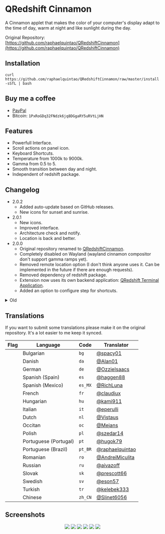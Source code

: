 QRedshift Cinnamon
===
A Cinnamon applet that makes the color of your computer's display adapt to the time of day, warm at night and like sunlight during the day.

Original Repository: [https://github.com/raphaelquintao/QRedshiftCinnamon](https://github.com/raphaelquintao/QRedshiftCinnamon)

## Installation

```shell
curl https://github.com/raphaelquintao/QRedshiftCinnamon/raw/master/install.sh -sSfL | bash 
```

## Buy me a coffee

- [PayPal](https://www.paypal.com/cgi-bin/webscr?cmd=_s-xclick&hosted_button_id=ZLHQD3GQ5YNR6&source=url)
- Bitcoin: `1PxRoGDq32FNdzk6jq8DGgaRY5uRVtLjHN`

## Features

* Powerfull Interface.
* Scroll actions on panel icon.
* Keyboard Shortcuts.
* Temperature from 1000k to 9000k.
* Gamma from 0.5 to 5.
* Smooth transition between day and night.
* Independent of redshift package.

## Changelog
* 2.0.2
  * Added auto-update based on GitHub releases.
  * New icons for sunset and sunrise.
* 2.0.1
  * New icons.
  * Improved interface.
  * Architecture check and notify.
  * Location is back and better.
* 2.0.0
    * Original repository renamed to [QRedshiftCinnamon](https://github.com/raphaelquintao/QRedshiftCinnamon).
    * Completely disabled on Wayland (wayland cinnamon compositor don't support gamma ramps yet).
    * Removed remote location option (I don't think anyone uses it. Can be implemented in the future if there are enough requests).
    * Removed dependency of redshift package.
    * Extension now uses its own backend application: [QRedshift Terminal Application](https://github.com/raphaelquintao/QRedshift).
    * Added an option to configure step for shortcuts.

<details closed>
<summary>Old</summary>

* 1.7.7
    - Added smooth transition to brightness.
* 1.7.6
    - Added option to activate as soon as Cinnamon starts up.
* 1.7.5
    - Update messages on Arch.
    - Add icons for Cinnamon 5.8
* 1.7.4
    - Added new translations.
* 1.7.3
    - Fixed small bug on smooth transition.
    - Fixed messages when not using manual night time.
* 1.7.2
    - Fixed sliders on Cinnamon 5.4
    - Automatically check for redshift-gtk and notify to remove it.
    - Smooth transition between day and night.
* 1.7.1
    - Auto update is only used when night is enabled.
* 1.7.0
    - Fixed issues with asynchronous command calls.
        - Main redshift call reverted to synchronous, so the cinnamon will show the annoying message again: ***This applet contains function calls that could potentially cause Cinnamon to crash or freeze***.
        - I noticed that on some (slow?) computers many asynchronous calls cause the application to freeze.
* 1.6.0
    - Added manual night time option.
    - Fixed some issues with Debian.
* 1.5.5
    - Fixed icon blinking when using symbolic icon.
* 1.5.4
    - ~~Fixed: "This applet contains function calls that could potentially cause Cinnamon to crash or freeze."~~
* 1.5.3
    - Fixed some issues with Debian.
        - Automatically disable redshift default service.
    - Removed default keyboard shortcuts.
* 1.5.2
    - Added keyboard shortcut to increase brightness `<Control>Page_Up`
    - Added keyboard shortcut to decrease brightness `<Control>Page_Down`
    - Added keyboard shortcut to increase temperature `<Control><Shift>Page_Up`
    - Added keyboard shortcut to decrease temperature `<Control><Shift>Page_Down`
    - Added support to lower gamma.
    - Added option to use a symbolic icon.
* 1.5.1
    - Update night brightness on scrolling.
    - Added support to version 4.6.
* 1.5
    - Added keyboard shortcut to toggle On/Off `<Control>End`
    - Added localization support.
* 1.4
    - Fixed icon scale.
    - Added support to version 4.3 and 4.4

</details>

## Translations

If you want to submit some translations please make it on the original repository. It's a lot easier to me keep it synced.


|                                                             Flag                                                             | Language              | Code    | Translator                                                                                                        |
|:----------------------------------------------------------------------------------------------------------------------------:|-----------------------|---------|-------------------------------------------------------------------------------------------------------------------|
|             <img src="https://upload.wikimedia.org/wikipedia/commons/9/9a/Flag_of_Bulgaria.svg" height="16px"/>              | Bulgarian             | `bg`    | <a href="https://github.com/spacy01" target="_blank" title="@spacy01 on Github">@spacy01</a>                      |
|              <img src="https://upload.wikimedia.org/wikipedia/commons/9/9c/Flag_of_Denmark.svg" height="16px"/>              | Danish                | `da`    | <a href="https://github.com/Alan01" target="_blank" title="@Alan01 on Github">@Alan01</a>                         |
|                <img src="https://upload.wikimedia.org/wikipedia/en/b/ba/Flag_of_Germany.svg" height="16px"/>                 | German                | `de`    | <a href="https://github.com/OzzieIsaacs" target="_blank" title="@OzzieIsaacs on Github">@OzzieIsaacs</a>          |
|                 <img src="https://upload.wikimedia.org/wikipedia/en/9/9a/Flag_of_Spain.svg" height="16px"/>                  | Spanish (Spain)       | `es`    | <a href="https://github.com/haggen88" target="_blank" title="@haggen88 on Github">@haggen88</a>                   |
|              <img src="https://upload.wikimedia.org/wikipedia/commons/f/fc/Flag_of_Mexico.svg" height="16px"/>               | Spanish (Mexico)      | `es_MX` | <a href="https://github.com/RichLuna" target="_blank" title="@RichLuna on Github">@RichLuna</a>                   |
|                 <img src="https://upload.wikimedia.org/wikipedia/en/c/c3/Flag_of_France.svg" height="16px"/>                 | French                | `fr`    | <a href="https://github.com/claudiux" target="_blank" title="@claudiux on Github">@claudiux</a>                   |
|              <img src="https://upload.wikimedia.org/wikipedia/commons/c/c1/Flag_of_Hungary.svg" height="16px"/>              | Hungarian             | `hu`    | <a href="https://github.com/kami911" target="_blank" title="@kami911 on Github">@kami911</a>                      |
|                 <img src="https://upload.wikimedia.org/wikipedia/en/0/03/Flag_of_Italy.svg" height="16px"/>                  | Italian               | `it`    | <a href="https://github.com/eperulli" target="_blank" title="@eperulli on Github">@eperulli</a>                   |
|          <img src="https://upload.wikimedia.org/wikipedia/commons/2/20/Flag_of_the_Netherlands.svg" height="16px"/>          | Dutch                 | `nl`    | <a href="https://github.com/Vistaus" target="_blank" title="@Vistaus on Github">@Vistaus</a>                      |
|             <img src="https://upload.wikimedia.org/wikipedia/commons/4/45/Flag_of_Occitania.svg" height="16px"/>             | Occitan               | `oc`    | <a href="https://github.com/Mejans" target="_blank" title="@Mejans on Github">@Mejans</a>                         |
|                 <img src="https://upload.wikimedia.org/wikipedia/en/1/12/Flag_of_Poland.svg" height="16px"/>                 | Polish                | `pl`    | <a href="https://github.com/szedar14" target="_blank" title="@szedar14 on Github">@szedar14</a>                   |
|             <img src="https://upload.wikimedia.org/wikipedia/commons/5/5c/Flag_of_Portugal.svg" height="16px"/>              | Portuguese (Portugal) | `pt`    | <a href="https://github.com/hugok79" target="_blank" title="@hugok79 on Github">@hugok79</a>                      |
|                 <img src="https://upload.wikimedia.org/wikipedia/en/0/05/Flag_of_Brazil.svg" height="16px"/>                 | Portuguese (Brazil)   | `pt_BR` | <a href="https://github.com/raphaelquintao" target="_blank" title="@raphaelquintao on Github">@raphaelquintao</a> |
|              <img src="https://upload.wikimedia.org/wikipedia/commons/7/73/Flag_of_Romania.svg" height="16px"/>              | Romanian              | `ro`    | <a href="https://github.com/AndreiMiculita" target="_blank" title="@AndreiMiculita on Github">@AndreiMiculita</a> |
|                 <img src="https://upload.wikimedia.org/wikipedia/en/f/f3/Flag_of_Russia.svg" height="16px"/>                 | Russian               | `ru`    | <a href="https://github.com/aivazoff" target="_blank" title="@aivazoff on Github">@aivazoff</a>                   |
|             <img src="https://upload.wikimedia.org/wikipedia/commons/e/e6/Flag_of_Slovakia.svg" height="16px"/>              | Slovak                | `sk`    | <a href="https://github.com/prescott66" target="_blank" title="@prescott66 on Github">@prescott66</a>             |
|                 <img src="https://upload.wikimedia.org/wikipedia/en/4/4c/Flag_of_Sweden.svg" height="16px"/>                 | Swedish               | `sv`    | <a href="https://github.com/eson57" target="_blank" title="@eson57 on Github">@eson57</a>                         |
|              <img src="https://upload.wikimedia.org/wikipedia/commons/b/b4/Flag_of_Turkey.svg" height="16px"/>               | Turkish               | `tr`    | <a href="https://github.com/kelebek333" target="_blank" title="@kelebek333 on Github">@kelebek333</a>             |
| <img src="https://upload.wikimedia.org/wikipedia/commons/f/fa/Flag_of_the_People%27s_Republic_of_China.svg" height="16px"/>  | Chinese               | `zh_CN` | <a href="https://github.com/Slinet6056" target="_blank" title="@Slinet6056 on Github">@Slinet6056</a>             |

## Screenshots

<span style="display:block; text-align:center">

![](https://raw.githubusercontent.com/raphaelquintao/QRedshiftCinnamon/master/screenshots/screenshot.png)
![](https://raw.githubusercontent.com/raphaelquintao/QRedshiftCinnamon/master/screenshots/config_1.png)
![](https://raw.githubusercontent.com/raphaelquintao/QRedshiftCinnamon/master/screenshots/config_2.png)
![](https://raw.githubusercontent.com/raphaelquintao/QRedshiftCinnamon/master/screenshots/config_3.png)
![](https://raw.githubusercontent.com/raphaelquintao/QRedshiftCinnamon/master/screenshots/config_4.png)
![](https://raw.githubusercontent.com/raphaelquintao/QRedshiftCinnamon/master/screenshots/config_5.png)

</span>

